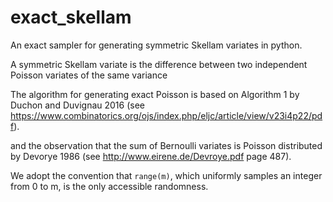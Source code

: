 # exact_skellam

An exact sampler for generating symmetric Skellam variates in python. 

A symmetric Skellam variate is the difference between two independent Poisson variates of the same variance

The algorithm for generating exact Poisson is based on Algorithm 1 by Duchon and Duvignau 2016 (see https://www.combinatorics.org/ojs/index.php/eljc/article/view/v23i4p22/pdf).

and the observation that the sum of Bernoulli variates is Poisson distributed by Devorye 1986 (see http://www.eirene.de/Devroye.pdf page 487).

We adopt the convention that </pre><code>range(m)</code></pre>, which uniformly samples an integer from 0 to m, is the only accessible randomness.
